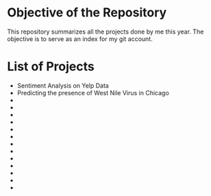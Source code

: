 # Objective of the Repository
This repository summarizes all the projects done by me this year. The objective is to serve as an index for my git account.

# List of Projects
* Sentiment Analysis on Yelp Data
* Predicting the presence of West Nile Virus in Chicago
* 
*
*
*
*
*
*
*
*
*
*
*
*
